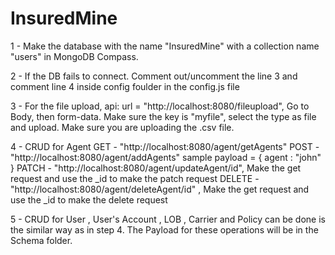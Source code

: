 # InsuredMine

1 - Make the database with the name "InsuredMine" with a collection name "users" in MongoDB Compass.

2 - If the DB fails to connect. Comment out/uncomment the line 3 and comment line 4 inside config foulder in the config.js file

3 - For the file upload,  api: url = "http://localhost:8080/fileupload",
    Go to Body, then form-data. Make sure the key is "myfile", select the type as file and upload. Make sure you are uploading the .csv file.

4 - CRUD for Agent 
    GET - "http://localhost:8080/agent/getAgents"
    POST - "http://localhost:8080/agent/addAgents"
            sample payload = {
                agent : "john"
            }
    PATCH - "http://localhost:8080/agent/updateAgent/id", Make the get request and use the _id to make the patch request
    DELETE - "http://localhost:8080/agent/deleteAgent/id" ,  Make the get request and use the _id to make the delete request
    
5 - CRUD for User , User's Account , LOB , Carrier and Policy can be done is the similar way as in step 4.
    The Payload for these operations will be in the Schema folder.
 
